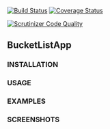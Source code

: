 [![Build Status](https://travis-ci.org/andela-oadeniran/bucket_list_api.svg?branch=develop)](https://travis-ci.org/andela-oadeniran/bucket_list_api)
[![Coverage Status](https://coveralls.io/repos/github/andela-oadeniran/BucketListApi/badge.svg?branch=develop)](https://coveralls.io/github/andela-oadeniran/BucketListApi?branch=develop)

[![Scrutinizer Code Quality](https://scrutinizer-ci.com/g/andela-oadeniran/BucketListApi/badges/quality-score.png?b=develop)](https://scrutinizer-ci.com/g/andela-oadeniran/BucketListApi/?branch=develop)





## BucketListApp

### INSTALLATION

### USAGE

### EXAMPLES

### SCREENSHOTS
